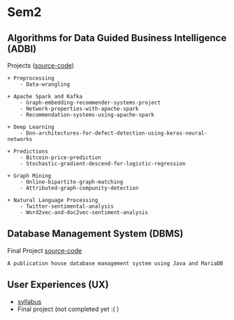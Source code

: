 # Sem2
## Algorithms for Data Guided Business Intelligence (ADBI)
Projects ([source-code](https://github.com/ssp4all/Sem2/tree/master/ADBI/projects))
    
    + Preprocessing 
        - Data-wrangling 
    
    + Apache Spark and Kafka
        - Graph-embedding-recommender-systems-project
        - Network-properties-with-apache-spark
        - Recommendation-systems-using-apache-spark
    
    + Deep Learning
        - Dnn-architectures-for-defect-detection-using-keras-neural-networks

    + Predictions
        - Bitcoin-price-prediction
        - Stochastic-gradient-descend-for-logistic-regression
        
    + Graph Mining
        - Online-bipartite-graph-matching
        - Attributed-graph-compunity-detection 
        
    + Natural Language Processing        
        - Twitter-sentimental-analysis 
        - Word2vec-and-doc2vec-sentiment-analysis 

## Database Management System (DBMS)
Final Project [source-code](https://github.com/ssp4all/dbms-wolfpub-db)
    
    A publication house database management system using Java and MariaDB

## User Experiences (UX)
- [syllabus](http://uxclass.csc.ncsu.edu/p/topic-notes.html)
- Final project (not completed yet :( )